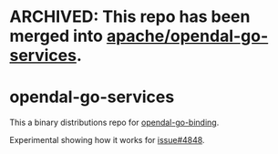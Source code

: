 # ARCHIVED: This repo has been merged into [apache/opendal-go-services](https://github.com/apache/opendal-go-services).

# opendal-go-services

This a binary distributions repo for [opendal-go-binding](https://github.com/yuchanns/opendal).

Experimental showing how it works for [issue#4848](https://github.com/apache/opendal/issues/4848).

